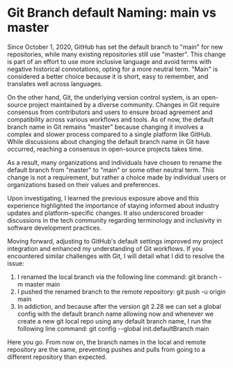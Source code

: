 # Git Branch default Naming: main vs master

Since October 1, 2020, GitHub has set the default branch to "main" for new repositories, while many existing repositories still use "master". This change is part of an effort to use more inclusive language and avoid terms with negative historical connotations, opting for a more neutral term. "Main" is considered a better choice because it is short, easy to remember, and translates well across languages.

On the other hand, Git, the underlying version control system, is an open-source project maintained by a diverse community. Changes in Git require consensus from contributors and users to ensure broad agreement and compatibility across various workflows and tools. As of now, the default branch name in Git remains "master" because changing it involves a complex and slower process compared to a single platform like GitHub. While discussions about changing the default branch name in Git have occurred, reaching a consensus in open-source projects takes time.

As a result, many organizations and individuals have chosen to rename the default branch from "master" to "main" or some other neutral term. This change is not a requirement, but rather a choice made by individual users or organizations based on their values and preferences.

Upon investigating, I learned the previous exposure above and this experience highlighted the importance of staying informed about industry updates and platform-specific changes. It also underscored broader discussions in the tech community regarding terminology and inclusivity in software development practices.

Moving forward, adjusting to GitHub's default settings improved my project integration and enhanced my understanding of Git workflows. If you encountered similar challenges with Git, I will detail what I did to resolve the issue:
1. I renamed the local branch via the following line command:
  git branch -m master main
2. I pushed the renamed branch to the remote repository:
  git push -u origin main
3. In addiction, and because after the version git 2.28 we can set a global config with the default branch name allowing now and whenever we create a new git local repo using any default branch name, I run the following line command:
  git config --global init.defaultBranch main

Here you go. From now on, the branch names in the local and remote repository are the same, preventing pushes and pulls from going to a different repository than expected.
